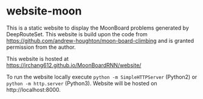 # website-moon

This is a static website to display the MoonBoard problems generated by DeepRouteSet. This website is build upon the code from https://github.com/andrew-houghton/moon-board-climbing and is granted permission from the author.

This website is hosted at https://jrchang612.github.io/MoonBoardRNN/website/

To run the website locally execute `python -m SimpleHTTPServer` (Python2) or `python -m http.server` (Python3). Website will be hosted on http://localhost:8000.
